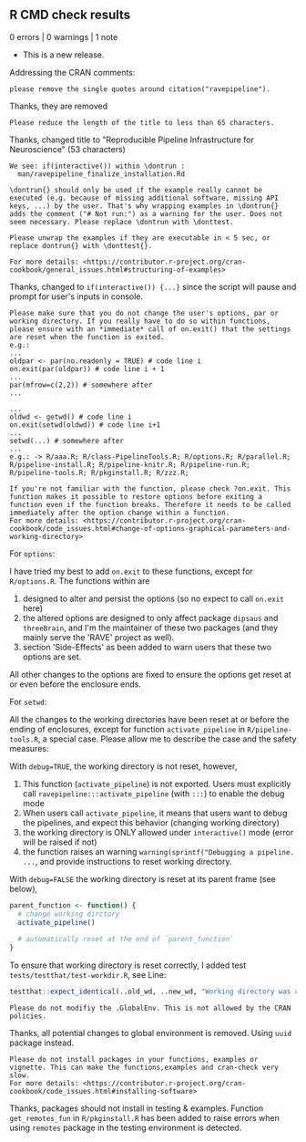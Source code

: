 ## R CMD check results

0 errors | 0 warnings | 1 note

* This is a new release.


Addressing the CRAN comments:


```
please remove the single quotes around citation("ravepipeline").
```

Thanks, they are removed

```
Please reduce the length of the title to less than 65 characters.
```

Thanks, changed title to "Reproducible Pipeline Infrastructure for Neuroscience" (53 characters)


```
We see: if(interactive()) within \dontrun :
  man/ravepipeline_finalize_installation.Rd

\dontrun{} should only be used if the example really cannot be executed (e.g. because of missing additional software, missing API keys, ...) by the user. That's why wrapping examples in \dontrun{} adds the comment ("# Not run:") as a warning for the user. Does not seem necessary. Please replace \dontrun with \donttest.

Please unwrap the examples if they are executable in < 5 sec, or replace dontrun{} with \donttest{}.

For more details: <https://contributor.r-project.org/cran-cookbook/general_issues.html#structuring-of-examples>

```

Thanks, changed to `if(interactive()) {...}` since the script will pause and prompt for user's inputs in console.


```
Please make sure that you do not change the user's options, par or working directory. If you really have to do so within functions, please ensure with an *immediate* call of on.exit() that the settings are reset when the function is exited.
e.g.:
...
oldpar <- par(no.readonly = TRUE) # code line i
on.exit(par(oldpar)) # code line i + 1
...
par(mfrow=c(2,2)) # somewhere after
...

...
oldwd <- getwd() # code line i
on.exit(setwd(oldwd)) # code line i+1
...
setwd(...) # somewhere after
...
e.g.: -> R/aaa.R; R/class-PipelineTools.R; R/options.R; R/parallel.R; R/pipeline-install.R; R/pipeline-knitr.R; R/pipeline-run.R; R/pipeline-tools.R; R/pkginstall.R; R/zzz.R;

If you're not familiar with the function, please check ?on.exit. This function makes it possible to restore options before exiting a function even if the function breaks. Therefore it needs to be called immediately after the option change within a function.
For more details: <https://contributor.r-project.org/cran-cookbook/code_issues.html#change-of-options-graphical-parameters-and-working-directory>

```

For `options`:

I have tried my best to add `on.exit` to these functions, except for `R/options.R`. The functions within are 

1. designed to alter and persist the options (so no expect to call `on.exit` here)
2. the altered options are designed to only affect package `dipsaus` and `threeBrain`, and I'm the maintainer of these two packages (and they mainly serve the 'RAVE' project as well).
3. section 'Side-Effects' as been added to warn users that these two options are set.

All other changes to the options are fixed to ensure the options get reset at or even before the enclosure ends.


For `setwd`:

All the changes to the working directories have been reset at or before the ending of enclosures, except for function `activate_pipeline` in `R/pipeline-tools.R`, a special case. Please allow me to describe the case and the safety measures:

With `debug=TRUE`, the working directory is not reset, however, 
  
  1. This function (`activate_pipeline`) is not exported. Users must explicitly call `ravepipeline:::activate_pipeline` (with `:::`) to enable the debug mode
  2. When users call `activate_pipeline`, it means that users want to debug the pipelines, and expect this behavior (changing working directory)
  3. the working directory is ONLY allowed under `interactive()` mode (error will be raised if not)
  4. the function raises an warning `warning(sprintf("Debugging a pipeline. ...`, and provide instructions to reset working directory.

With `debug=FALSE` the working directory is reset at its parent frame (see below), 

``` r
parent_function <- function() {
  # change working dirctory
  activate_pipeline()
  
  # automatically reset at the end of `parent_function`
}

```

To ensure that working directory is reset correctly, I added test `tests/testthat/test-workdir.R`, see Line:

``` r
testthat::expect_identical(..old_wd, ..new_wd, "Working directory was changed!")
```



```
Please do not modifiy the .GlobalEnv. This is not allowed by the CRAN policies.
```

Thanks, all potential changes to global environment is removed. Using `uuid` package instead.


```
Please do not install packages in your functions, examples or vignette. This can make the functions,examples and cran-check very slow.
For more details: <https://contributor.r-project.org/cran-cookbook/code_issues.html#installing-software>
```

Thanks, packages should not install in testing & examples. Function `get_remotes_fun` in `R/pkginstall.R` has been added to raise errors when using `remotes` package in the testing environment is detected.
